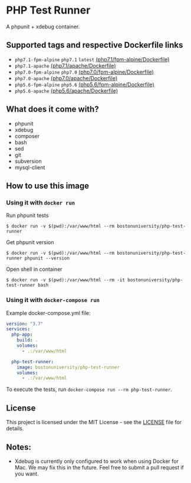 # PHP Test Runner

A phpunit + xdebug container.

## Supported tags and respective Dockerfile links

- `php7.1-fpm-alpine` `php7.1` `latest` [(php7.1/fpm-alpine/Dockerfile)](https://github.com/bu-ist/php-test-runner/blob/master/php7.1/fpm-alpine/Dockerfile)
- `php7.1-apache` [(php7.1/apache/Dockerfile)](https://github.com/bu-ist/php-test-runner/blob/master/php7.1/apache/Dockerfile)
- `php7.0-fpm-alpine` `php7.0` [(php7.0/fpm-alpine/Dockerfile)](https://github.com/bu-ist/php-test-runner/blob/master/php7.0/fpm-alpine/Dockerfile)
- `php7.0-apache` [(php7.0/apache/Dockerfile)](https://github.com/bu-ist/php-test-runner/blob/master/php7.0/apache/Dockerfile)
- `php5.6-fpm-alpine` `php5.6` [(php5.6/fpm-alpine/Dockerfile)](https://github.com/bu-ist/php-test-runner/blob/master/php5.6/fpm-alpine/Dockerfile)
- `php5.6-apache` [(php5.6/apache/Dockerfile)](https://github.com/bu-ist/php-test-runner/blob/master/php5.6/apache/Dockerfile)

## What does it come with?

- phpunit
- xdebug
- composer
- bash
- sed
- git
- subversion
- mysql-client

## How to use this image

### Using it with `docker run`

Run phpunit tests

```
$ docker run -v $(pwd):/var/www/html --rm bostonuniversity/php-test-runner
```

Get phpunit version

```
$ docker run -v $(pwd):/var/www/html --rm bostonuniversity/php-test-runner phpunit --version
```

Open shell in container

```
$ docker run -v $(pwd):/var/www/html --rm -it bostonuniversity/php-test-runner bash
```

### Using it with `docker-compose run`

Example docker-compose.yml file:

```yaml
version: "3.7"
services:
  php-app:
    build: .
    volumes:
      - .:/var/www/html

  php-test-runner:
    image: bostonuniversity/php-test-runner
    volumes:
      - .:/var/www/html
```

To execute the tests, run `docker-compose run --rm php-test-runner`.

## License

This project is licensed under the MIT License - see the [LICENSE](LICENSE) file for details.

## Notes:

- Xdebug is currently only configured to work when using Docker for Mac. We may fix this in the future. Feel free to submit a pull request if you want.
